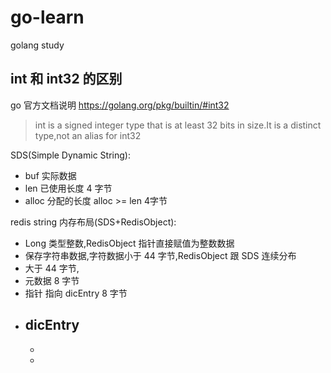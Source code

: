 # go-learn
golang study


## int 和 int32 的区别


go 官方文档说明 https://golang.org/pkg/builtin/#int32

> int is a signed integer type that is at least 32 bits in size.It is a distinct type,not an alias for int32


SDS(Simple Dynamic String):
- buf 实际数据 
- len 已使用长度 4 字节
- alloc 分配的长度 alloc >= len 4字节

redis string 内存布局(SDS+RedisObject):
- Long 类型整数,RedisObject 指针直接赋值为整数数据
- 保存字符串数据,字符数据小于 44 字节,RedisObject 跟 SDS 连续分布
- 大于 44 字节,
- 元数据 8 字节
- 指针 指向 dicEntry 8 字节
- dicEntry 
  - 
  - 
  - 
